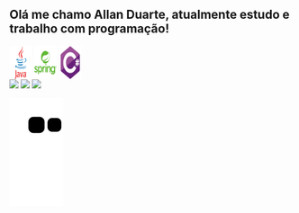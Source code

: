 ## Olá me chamo Allan Duarte, atualmente estudo e trabalho com programação!


 <div >
  <img align="center" alt="Allan-Java" height="60" width="40" src="https://github.com/devicons/devicon/blob/master/icons/java/java-original-wordmark.svg">
  <img align="center" alt="Allan-Spring" height="60" width="40" src="https://github.com/devicons/devicon/blob/master/icons/spring/spring-original-wordmark.svg">  
  <img align="center" alt="Rafa-Csharp" height="60" width="40" src="https://raw.githubusercontent.com/devicons/devicon/master/icons/csharp/csharp-original.svg">
  
</div>
<div > 
  <a href="https://www.instagram.com/allanduarte3" target="_blank"><img src="https://img.shields.io/badge/-Instagram-%23E4405F?style=for-the-badge&logo=instagram&logoColor=white" target="_blank"></a>
 	 <a href = "mailto:allanantonucci47@gmail.com"><img src="https://img.shields.io/badge/-Gmail-%23333?style=for-the-badge&logo=gmail&logoColor=white" target="_blank"></a>
  <a href="https://www.linkedin.com/in/allan-duarte-1616a91b2/" target="_blank"><img src="https://img.shields.io/badge/-LinkedIn-%230077B5?style=for-the-badge&logo=linkedin&logoColor=white" target="_blank"></a> 
 
  ![snake gif](https://github.com/duarte44/duarte44/blob/output/github-contribution-grid-snake.svg)

</div>
